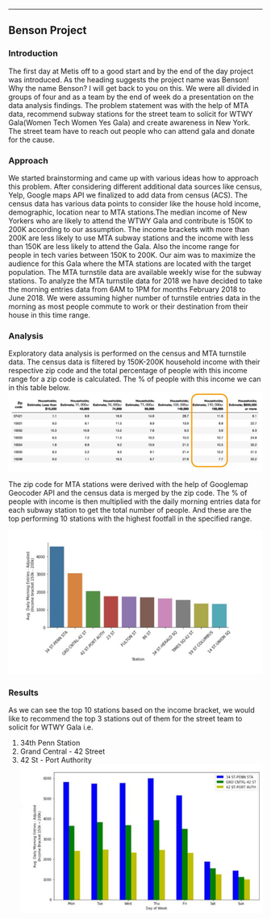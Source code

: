 ---
## Benson Project

### Introduction
The first day at Metis off to a good start and by the end of the day project was introduced. As the heading suggests the project name was Benson! Why the name Benson? I will get back to you on this. We were all divided in groups of four and as a team by the end of week do a presentation on the data analysis findings. The problem statement was with the help of MTA data, recommend subway stations for the street team to solicit for WTWY Gala(Women Tech Women Yes Gala) and create awareness in New York. The street team have to reach out people who can attend gala and donate for the cause.

### Approach
We started brainstorming and came up with various ideas how to approach this problem. After considering different additional data sources like census, Yelp, Google maps API we finalized to add data from census (ACS). The census data has various data points to consider like the house hold income, demographic, location near to MTA stations.The median income of New Yorkers who are likely to attend the WTWY Gala and contribute is 150K to 200K according to our assumption. The income brackets with more than 200K are less likely to use MTA subway stations and the income with less than 150K are less likely to attend the Gala. Also the income range for people in tech varies between 150K to 200K. Our aim was to maximize the audience for this Gala where the MTA stations are located with the target population.
The MTA turnstile data are available weekly wise for the subway stations. To analyze the MTA turnstile data for 2018 we have decided to take the morning entries data from 6AM to 1PM for months February 2018 to June 2018. We were assuming higher number of turnstile entries data in the morning as most people commute to work or their destination from their house in this time range.

### Analysis
Exploratory data analysis is performed on the census and MTA turnstile data. The census data is filtered by 150K-200K household income with their respective zip code and the total percentage of people with this income range for a zip code is calculated. The % of people with this income we can in this table below.
![income range](https://github.com/priyankapanda78/priyankapanda78.github.io/blob/draft/_posts/P1.png)

The zip code for MTA stations were derived with the help of Googlemap Geocoder API and the census data is merged by the zip code. The % of people with income is then multiplied with the daily morning entries data for each subway station to get the total number of people. And these are the top performing 10 stations with the highest footfall in the specified range.

![MTA stations](https://github.com/priyankapanda78/priyankapanda78.github.io/blob/draft/_posts/topStations.png)

### Results
As we can see the top 10 stations based on the income bracket, we would like to recommend the top 3 stations out of them for the street team to solicit for WTWY Gala i.e.
1. 34th Penn Station
2. Grand Central - 42 Street        
3. 42 St - Port Authority
![top3](https://github.com/priyankapanda78/priyankapanda78.github.io/blob/draft/_posts/p2.png)



